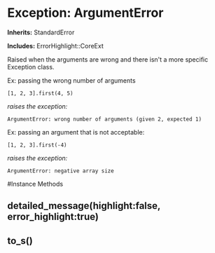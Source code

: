 # Exception: ArgumentError
**Inherits:** StandardError
    
**Includes:** ErrorHighlight::CoreExt
  

Raised when the arguments are wrong and there isn't a more specific Exception
class.

Ex: passing the wrong number of arguments

    [1, 2, 3].first(4, 5)

*raises the exception:*

    ArgumentError: wrong number of arguments (given 2, expected 1)

Ex: passing an argument that is not acceptable:

    [1, 2, 3].first(-4)

*raises the exception:*

    ArgumentError: negative array size



#Instance Methods
## detailed_message(highlight:false, error_highlight:true) [](#method-i-detailed_message)

## to_s() [](#method-i-to_s)

